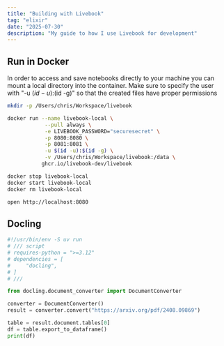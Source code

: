 ```yaml
---
title: "Building with Livebook"
tag: "elixir"
date: "2025-07-30"
description: "My guide to how I use Livebook for development"
---
```


## Run in Docker
In order to access and save notebooks directly to your machine you can mount a local directory into the container.
Make sure to specify the user with "-u $(id -u):$(id -g)" so that the created files have proper permissions

```bash
mkdir -p /Users/chris/Workspace/livebook

docker run --name livebook-local \
            --pull always \
            -e LIVEBOOK_PASSWORD="securesecret" \
            -p 8080:8080 \
            -p 8081:8081 \
            -u $(id -u):$(id -g) \
            -v /Users/chris/Workspace/livebook:/data \
           ghcr.io/livebook-dev/livebook

docker stop livebook-local
docker start livebook-local
docker rm livebook-local

open http://localhost:8080
```


## Docling
```python
#!/usr/bin/env -S uv run
# /// script
# requires-python = ">=3.12"
# dependencies = [
#     "docling",
# ]
# ///

from docling.document_converter import DocumentConverter

converter = DocumentConverter()
result = converter.convert("https://arxiv.org/pdf/2408.09869")

table = result.document.tables[0]
df = table.export_to_dataframe()
print(df)
```